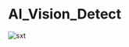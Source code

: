 # AI_Vision_Detect
![sxt](https://github.com/user-attachments/assets/56237aee-31df-42b5-9af3-b26b20d6279e)

